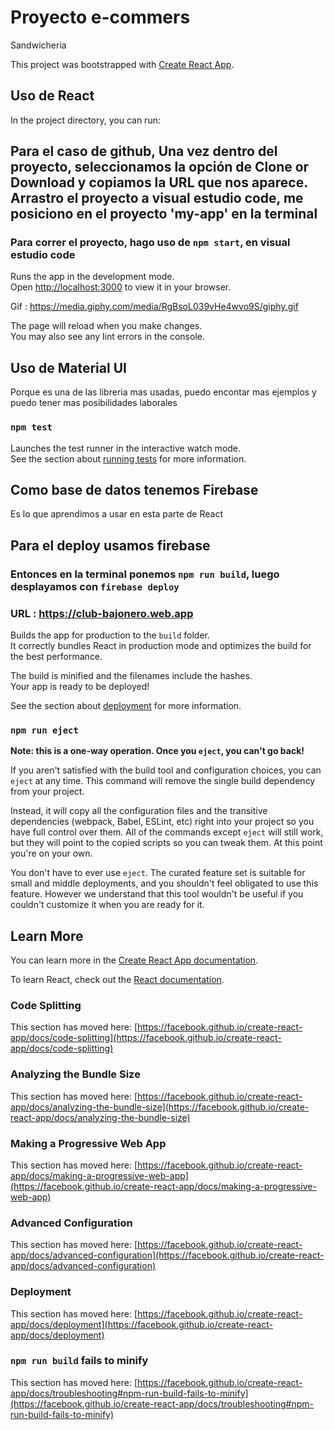 # Proyecto e-commers
Sandwicheria

This project was bootstrapped with [Create React App](https://github.com/facebook/create-react-app).

## Uso de React 

In the project directory, you can run:
## Para el caso de github, Una vez dentro del proyecto, seleccionamos la opción de Clone or Download y copiamos la URL que nos aparece. Arrastro el proyecto a visual estudio code, me posiciono en el proyecto 'my-app' en la terminal 


### Para correr el proyecto, hago uso de `npm start`, en visual estudio code

Runs the app in the development mode.\
Open [http://localhost:3000](http://localhost:3000) to view it in your browser.

Gif : https://media.giphy.com/media/RgBsoL039vHe4wvo9S/giphy.gif


The page will reload when you make changes.\
You may also see any lint errors in the console.
## Uso de Material UI
Porque es una de las libreria mas usadas, puedo encontar mas ejemplos y puedo tener mas posibilidades laborales 
### `npm test`

Launches the test runner in the interactive watch mode.\
See the section about [running tests](https://facebook.github.io/create-react-app/docs/running-tests) for more information.

## Como base de datos tenemos Firebase
Es lo que aprendimos a usar en esta parte de React

## Para el deploy usamos firebase
### Entonces en la terminal ponemos `npm run build`, luego desplayamos con `firebase deploy`

### URL : https://club-bajonero.web.app

Builds the app for production to the `build` folder.\
It correctly bundles React in production mode and optimizes the build for the best performance.

The build is minified and the filenames include the hashes.\
Your app is ready to be deployed!

See the section about [deployment](https://facebook.github.io/create-react-app/docs/deployment) for more information.

### `npm run eject`

**Note: this is a one-way operation. Once you `eject`, you can't go back!**

If you aren't satisfied with the build tool and configuration choices, you can `eject` at any time. This command will remove the single build dependency from your project.

Instead, it will copy all the configuration files and the transitive dependencies (webpack, Babel, ESLint, etc) right into your project so you have full control over them. All of the commands except `eject` will still work, but they will point to the copied scripts so you can tweak them. At this point you're on your own.

You don't have to ever use `eject`. The curated feature set is suitable for small and middle deployments, and you shouldn't feel obligated to use this feature. However we understand that this tool wouldn't be useful if you couldn't customize it when you are ready for it.

## Learn More

You can learn more in the [Create React App documentation](https://facebook.github.io/create-react-app/docs/getting-started).

To learn React, check out the [React documentation](https://reactjs.org/).

### Code Splitting

This section has moved here: [https://facebook.github.io/create-react-app/docs/code-splitting](https://facebook.github.io/create-react-app/docs/code-splitting)

### Analyzing the Bundle Size

This section has moved here: [https://facebook.github.io/create-react-app/docs/analyzing-the-bundle-size](https://facebook.github.io/create-react-app/docs/analyzing-the-bundle-size)

### Making a Progressive Web App

This section has moved here: [https://facebook.github.io/create-react-app/docs/making-a-progressive-web-app](https://facebook.github.io/create-react-app/docs/making-a-progressive-web-app)

### Advanced Configuration

This section has moved here: [https://facebook.github.io/create-react-app/docs/advanced-configuration](https://facebook.github.io/create-react-app/docs/advanced-configuration)

### Deployment

This section has moved here: [https://facebook.github.io/create-react-app/docs/deployment](https://facebook.github.io/create-react-app/docs/deployment)

### `npm run build` fails to minify

This section has moved here: [https://facebook.github.io/create-react-app/docs/troubleshooting#npm-run-build-fails-to-minify](https://facebook.github.io/create-react-app/docs/troubleshooting#npm-run-build-fails-to-minify)
